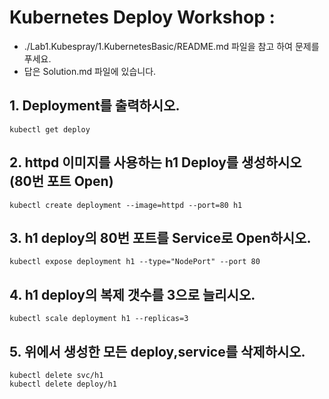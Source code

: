 # Kubernetes Deploy Workshop :
* ./Lab1.Kubespray/1.KubernetesBasic/README.md 파일을 참고 하여 문제를 푸세요.
* 답은 Solution.md 파일에 있습니다.
## 1. Deployment를 출력하시오.
```
kubectl get deploy
```
## 2. httpd 이미지를 사용하는 h1 Deploy를 생성하시오 (80번 포트 Open)
```
kubectl create deployment --image=httpd --port=80 h1
```

## 3. h1 deploy의 80번 포트를 Service로 Open하시오.
```
kubectl expose deployment h1 --type="NodePort" --port 80
```

## 4. h1 deploy의 복제 갯수를 3으로 늘리시오.
```
kubectl scale deployment h1 --replicas=3
```

## 5. 위에서 생성한 모든 deploy,service를 삭제하시오.
```
kubectl delete svc/h1
kubectl delete deploy/h1
```
